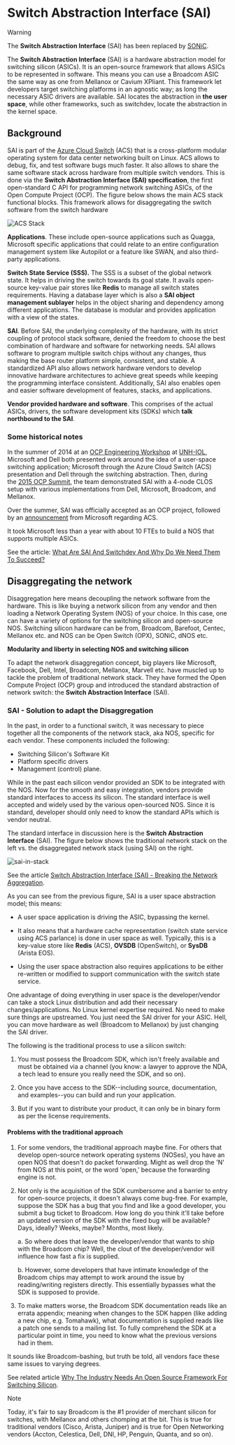 # Switch Abstraction Interface (SAI) 

> [!WARNING] 
> The **Switch Abstraction Interface** (SAI) has been replaced by [SONiC](https://github.com/Azure/Sonic).

The **Switch Abstraction Interface** (SAI) is a hardware abstraction
model for switching silicon (ASICs). It is an open-source framework that
allows ASICs to be represented in software. This means you can use a
Broadcom ASIC the same way as one from Mellanox or Cavium XPliant. This
framework let developers target switching platforms in an agnostic way;
as long the necessary ASIC drivers are available. SAI locates the
abstraction in **the user space**, while other frameworks, such as
switchdev, locate the abstraction in the kernel space.

## Background

SAI is part of the [Azure Cloud
Switch](https://azure.microsoft.com/en-us/blog/microsoft-showcases-the-azure-cloud-switch-acs/)
(ACS) that is a cross-platform modular operating system for data center
networking built on Linux. ACS allows to debug, fix, and test software
bugs much faster. It also allows to share the same software stack across
hardware from multiple switch vendors. This is done via the **Switch
Abstraction Interface (SAI) specification**, the first open-standard C
API for programming network switching ASICs, of the Open Compute Project
(OCP). The figure below shows the main ACS stack functional blocks. This
framework allows for disaggregating the switch software from the switch
hardware

![ACS Stack](../%E2%81%AFDocumentation/images/sdn//asc.png)

**Applications**. These include open-source applications such as Quagga,
Microsoft specific applications that could relate to an entire
configuration management system like Autopilot or a feature like SWAN,
and also third-party applications.

**Switch State Service (SSS).** The SSS is a subset of the global
network state. It helps in driving the switch towards its goal state. It
avails open-source key-value pair stores like **Redis** to manage all
switch states requirements. Having a database layer which is also a
**SAI object management sublayer** helps in the object sharing and
dependency among different applications. The database is modular and
provides application with a view of the states.

**SAI**. Before SAI, the underlying complexity of the hardware, with its
strict coupling of protocol stack software, denied the freedom to choose
the best combination of hardware and software for networking needs. SAI
allows software to program multiple switch chips without any changes,
thus making the base router platform simple, consistent, and stable. A
standardized API also allows network hardware vendors to develop
innovative hardware architectures to achieve great speeds while keeping
the programming interface consistent. Additionally, SAI also enables
open and easier software development of features, stacks, and
applications.

**Vendor provided hardware and software**. This comprises of the actual
ASICs, drivers, the software development kits (SDKs) which **talk
northbound to the SAI**.

### Some historical notes

In the summer of 2014 at an [OCP Engineering
Workshop](http://opencompute.org/wiki/Networking/Workshop-2014-07) at [UNH-IOL](https://www.iol.unh.edu/),
Microsoft and Dell both presented work around the idea of a user-space
switching application; Microsoft through the Azure Cloud Switch (ACS)
presentation and Dell through the switching abstraction. Then, during
the [2015 OCP
Summit](http://opencompute.org/wiki/Networking/Workshop-2015-03), the
team demonstrated SAI with a 4-node CLOS setup with various
implementations from Dell, Microsoft, Broadcom, and Mellanox.

Over the summer, SAI was officially accepted as an OCP project, followed
by an [announcement](https://azure.microsoft.com/en-us/blog/microsoft-showcases-the-azure-cloud-switch-acs/) from
Microsoft regarding ACS.

It took Microsoft less than a year with about 10 FTEs to build a NOS
that supports multiple ASICs.

See the article: [What Are SAI And Switchdev And Why Do We Need Them To
Succeed?](https://packetpushers.net/sai-and-switchdev-need-to-succeed/)

## Disaggregating the network

Disaggregation here means decoupling the network software from the
hardware. This is like buying a network silicon from any vendor and then
loading a Network Operating System (NOS) of your choice. In this case,
one can have a variety of options for the switching silicon and
open-source NOS. Switching silicon hardware can be from, Broadcom,
Barefoot, Centec, Mellanox etc. and NOS can be Open Switch (OPX), SONiC,
dNOS etc.

**Modularity and liberty in selecting NOS and switching silicon**

To adapt the network disaggregation concept, big players like Microsoft,
Facebook, Dell, Intel, Broadcom, Mellanox, Marvell etc. have muscled up
to tackle the problem of traditional network stack. They have formed the
Open Compute Project (OCP) group and introduced the standard abstraction
of network switch: the **Switch Abstraction Interface** (SAI).

### SAI - Solution to adapt the Disaggregation

In the past, in order to a functional switch, it was necessary to piece
together all the components of the network stack, aka NOS, specific for
each vendor. These components included the following:

-   Switching Silicon's Software Kit
-   Platform specific drivers
-   Management (control) plane.

While in the past each silicon vendor provided an SDK to be integrated
with the NOS. Now for the smooth and easy integration, vendors provide
standard interfaces to access its silicon. The standard interface is
well accepted and widely used by the various open-sourced NOS. Since it
is standard, developer should only need to know the standard APIs which
is vendor neutral.

The standard interface in discussion here is the **Switch Abstraction
Interface** (SAI). The figure below shows the traditional network stack
on the left vs. the disaggregated network stack (using SAI) on the
right.

![sai-in-stack](../%E2%81%AFDocumentation/images/sdn/sai-in-stack.png)


See the article [Switch Abstraction Interface (SAI) - Breaking the
Network Aggregation](https://www.design-reuse.com/articles/44519/switch-abstraction-interface-sai.html).

As you can see from the previous figure, SAI is a user space abstraction
model; this means:

-   A user space application is driving the ASIC, bypassing the kernel.

-   It also means that a hardware cache representation (switch state
    service using ACS parlance) is done in user space as well.
    Typically, this is a key-value store like **Redis** (ACS), **OVSDB**
    (OpenSwitch), or **SysDB** (Arista EOS).

-   Using the user space abstraction also requires applications to be
    either re-written or modified to support communication with the
    switch state service.

One advantage of doing everything in user space is the developer/vendor
can take a stock Linux distribution and add their necessary
changes/applications. No Linux kernel expertise required. No need to
make sure things are upstreamed. You just need the SAI driver for your
ASIC. Hell, you can move hardware as well (Broadcom to Mellanox) by just
changing the SAI driver.

The following is the traditional process to use a silicon switch:

1.  You must possess the Broadcom SDK, which isn't freely available and
    must be obtained via a channel (you know: a lawyer to approve the
    NDA, a tech lead to ensure you really need the SDK, and so on).

2.  Once you have access to the SDK--including source, documentation,
    and examples--you can build and run your application.

3.  But if you want to distribute your product, it can only be in binary
    form as per the license requirements.

#### Problems with the traditional approach

1.  For some vendors, the traditional approach maybe fine. For others
    that develop open-source network operating systems (NOSes), you have
    an open NOS that doesn't do packet forwarding. Might as well drop
    the 'N' from NOS at this point, or the word 'open,' because the
    forwarding engine is not.

2.  Not only is the acquisition of the SDK cumbersome and a barrier to
    entry for open-source projects, it doesn't always come bug-free. For
    example, suppose the SDK has a bug that you find and like a good
    developer, you submit a bug ticket to Broadcom. How long do you
    think it'll take before an updated version of the SDK with the fixed
    bug will be available? Days, ideally? Weeks, maybe? Months, most
    likely.

    a.  So where does that leave the developer/vendor that wants to ship
        with the Broadcom chip? Well, the clout of the developer/vendor
        will influence how fast a fix is supplied.

    b.  However, some developers that have intimate knowledge of the
        Broadcom chips may attempt to work around the issue by
        reading/writing registers directly. This essentially bypasses
        what the SDK is supposed to provide.

3.  To make matters worse, the Broadcom SDK documentation reads like an
    errata appendix; meaning when changes to the SDK happen (like adding
    a new chip, e.g. Tomahawk), what documentation is supplied reads
    like a patch one sends to a mailing list. To fully comprehend the
    SDK at a particular point in time, you need to know what the
    previous versions had in them.

It sounds like Broadcom-bashing, but truth be told, all vendors
face these same issues to varying degrees.

See related article [Why The Industry Needs An Open Source Framework For
Switching Silicon](https://packetpushers.net/industry-needs-open-source-framework-switching-silicon/).

> [!NOTE] 
> Today, it's fair to say Broadcom is the #1 provider of merchant silicon
for switches, with Mellanox and others chomping at the bit. This is true
for traditional vendors (Cisco, Arista, Juniper) and is true for Open
Networking vendors (Accton, Celestica, Dell, DNI, HP, Penguin, Quanta,
and so on).